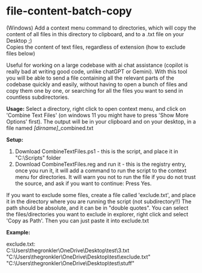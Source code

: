 # file-content-batch-copy

(Windows) Add a context menu command to directories, which will copy the content of all files in this directory to clipboard, and to a .txt file on your Desktop ;) \
Copies the content of text files, regardless of extension (how to exclude files below)

Useful for working on a large codebase with ai chat assistance (copilot is really bad at writing good code, unlike chatGPT or Gemini). With this tool you will be able to send a file containing all the relevant parts of the codebase quickly and easily, without having to open a bunch of files and copy them one by one, or searching for all the files you want to send in countless subdirectories.

**Usage:**
Select a directory, right click to open context menu, and click on 'Combine Text Files' \(on windows 11 you might have to press 'Show More Options' first). The output will be in your clipboard and on your desktop, in a file named *[dirname]*_combined.txt

**Setup:**
1. Download CombineTextFiles.ps1 - this is the script, and place it in "C:\Scripts\" folder
2. Download CombineTextFiles.reg and run it - this is the registry entry, once you run it, it will add a command to run the script to the context menu for directories. It will warn you not to run the file if you do not trust the source, and ask if you want to continue: Press Yes.
   
If you want to exclude some files, create a file called 'exclude.txt', and place it in the directory where you are running the script (not subdirectory!!) The path should be absolute, and it can be in "double quotes". You can select the files/directories you want to exclude in explorer, right click and select 'Copy as Path'. Then you can just paste it into exclude.txt

**Example:**

exclude.txt:\
C:\Users\thegronkler\OneDrive\Desktop\test\3.txt\
"C:\Users\thegronkler\OneDrive\Desktop\test\exclude.txt"\
"C:\Users\thegronkler\OneDrive\Desktop\test\stuff"

